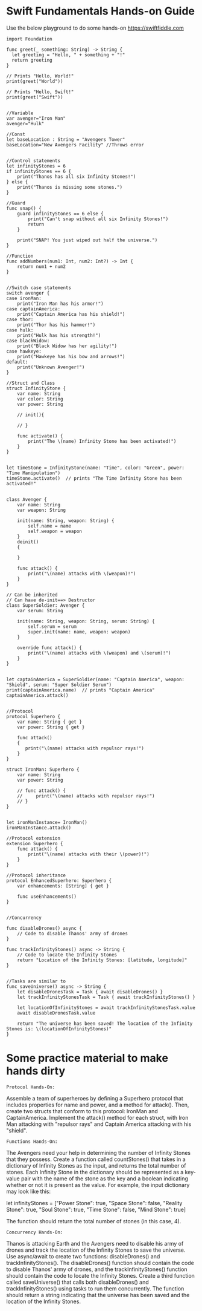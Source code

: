 # Swift Fundamentals Hands-on Guide

Use the below playground to do some hands-on
https://swiftfiddle.com
```
import Foundation

func greet(_ something: String) -> String {
  let greeting = "Hello, " + something + "!"
  return greeting
}

// Prints "Hello, World!"
print(greet("World"))

// Prints "Hello, Swift!"
print(greet("Swift"))


//Variable
var avenger="Iron Man"
avenger="Hulk"

//Const
let baseLocation : String = "Avengers Tower"
baseLocation="New Avengers Facility" //Throws error


//Control statements
let infinityStones = 6
if infinityStones == 6 {
    print("Thanos has all six Infinity Stones!")
} else {
    print("Thanos is missing some stones.")
}

//Guard
func snap() {
    guard infinityStones == 6 else {
        print("Can't snap without all six Infinity Stones!")
        return
    }
    
    print("SNAP! You just wiped out half the universe.")
}

//Function
func addNumbers(num1: Int, num2: Int?) -> Int {
    return num1 + num2
}


//Switch case statements
switch avenger {
case ironMan:
    print("Iron Man has his armor!")
case captainAmerica:
    print("Captain America has his shield!")
case thor:
    print("Thor has his hammer!")
case hulk:
    print("Hulk has his strength!")
case blackWidow:
    print("Black Widow has her agility!")
case hawkeye:
    print("Hawkeye has his bow and arrows!")
default:
    print("Unknown Avenger!")
}

//Struct and Class
struct InfinityStone {
    var name: String
    var color: String
    var power: String
    
    // init(){

    // }

    func activate() {
        print("The \(name) Infinity Stone has been activated!")
    }
}


let timeStone = InfinityStone(name: "Time", color: "Green", power: "Time Manipulation")
timeStone.activate()  // prints "The Time Infinity Stone has been activated!"


class Avenger {
    var name: String
    var weapon: String
    
    init(name: String, weapon: String) {
        self.name = name
        self.weapon = weapon
    }
    deinit()
    {

    }
    
    func attack() {
        print("\(name) attacks with \(weapon)!")
    }
}

// Can be inherited
// Can have de-init==> Destructor
class SuperSoldier: Avenger {
    var serum: String
    
    init(name: String, weapon: String, serum: String) {
        self.serum = serum
        super.init(name: name, weapon: weapon)
    }
    
    override func attack() {
        print("\(name) attacks with \(weapon) and \(serum)!")
    }
}


let captainAmerica = SuperSoldier(name: "Captain America", weapon: "Shield", serum: "Super Soldier Serum")
print(captainAmerica.name)  // prints "Captain America"
captainAmerica.attack()


//Protocol
protocol Superhero {
    var name: String { get }
    var power: String { get }
    
    func attack()
    {
       print("\(name) attacks with repulsor rays!")
    }
}

struct IronMan: Superhero {
    var name: String
    var power: String
    
    // func attack() {
    //     print("\(name) attacks with repulsor rays!")
    // }
}


let ironManInstance= IronMan()
ironManInstance.attack()

//Protocol extension
extension Superhero {
    func attack() {
        print("\(name) attacks with their \(power)!")
    }
}

//Protocol inheritance
protocol EnhancedSuperhero: Superhero {
    var enhancements: [String] { get }
    
    func useEnhancements()
}


//Concurrency

func disableDrones() async {
    // Code to disable Thanos' army of drones
}

func trackInfinityStones() async -> String {
    // Code to locate the Infinity Stones
    return "Location of the Infinity Stones: [latitude, longitude]"
}


//Tasks are similar to 
func saveUniverse() async -> String {
    let disableDronesTask = Task { await disableDrones() }
    let trackInfinityStonesTask = Task { await trackInfinityStones() }
    
    let locationOfInfinityStones = await trackInfinityStonesTask.value
    await disableDronesTask.value
    
    return "The universe has been saved! The location of the Infinity Stones is: \(locationOfInfinityStones)"
}

```

# Some practice material to make hands dirty

    Protocol Hands-On:

Assemble a team of superheroes by defining a Superhero protocol that includes properties for name and power, and a method for attack(). Then, create two structs that conform to this protocol: IronMan and CaptainAmerica. Implement the attack() method for each struct, with Iron Man attacking with "repulsor rays" and Captain America attacking with his "shield".

    Functions Hands-On:

The Avengers need your help in determining the number of Infinity Stones that they possess. Create a function called countStones() that takes in a dictionary of Infinity Stones as the input, and returns the total number of stones. Each Infinity Stone in the dictionary should be represented as a key-value pair with the name of the stone as the key and a boolean indicating whether or not it is present as the value. For example, the input dictionary may look like this:

let infinityStones = ["Power Stone": true, "Space Stone": false, "Reality Stone": true, "Soul Stone": true, "Time Stone": false, "Mind Stone": true]

The function should return the total number of stones (in this case, 4).

    Concurrency Hands-On:

Thanos is attacking Earth and the Avengers need to disable his army of drones and track the location of the Infinity Stones to save the universe. Use async/await to create two functions: disableDrones() and trackInfinityStones(). The disableDrones() function should contain the code to disable Thanos' army of drones, and the trackInfinityStones() function should contain the code to locate the Infinity Stones. Create a third function called saveUniverse() that calls both disableDrones() and trackInfinityStones() using tasks to run them concurrently. The function should return a string indicating that the universe has been saved and the location of the Infinity Stones.

